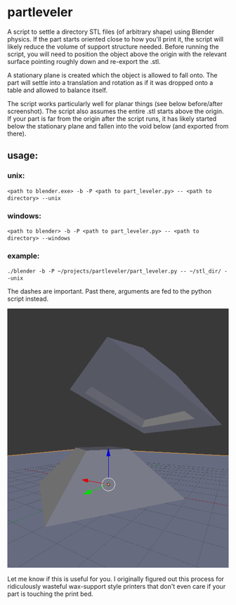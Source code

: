# partleveler
A script to settle a directory STL files (of arbitrary shape) using Blender physics. If the part starts oriented close to how you'll print it, the script will likely reduce the volume of support structure needed. Before running the script, you will need to position the object above the origin with the relevant surface pointing roughly down and re-export the .stl.

A stationary plane is created which the object is allowed to fall onto. The part will settle into a translation and rotation as if it was dropped onto a table and allowed to balance itself.

The script works particularly well for planar things (see below before/after screenshot). The script also assumes the entire .stl starts above the origin. If your part is far from the origin after the script runs, it has likely started below the stationary plane and fallen into the void below (and exported from there).

## usage:

### unix:
    <path to blender.exe> -b -P <path to part_leveler.py> -- <path to directory> --unix

### windows:
    <path to blender> -b -P <path to part_leveler.py> -- <path to directory> --windows

### example:
    ./blender -b -P ~/projects/partleveler/part_leveler.py -- ~/stl_dir/ --unix

The dashes are important. Past there, arguments are fed to the python script instead.

![](ugly_but_functional.png)

Let me know if this is useful for you. I originally figured out this process for ridiculously wasteful wax-support style printers that don't even care if your part is touching the print bed. 


